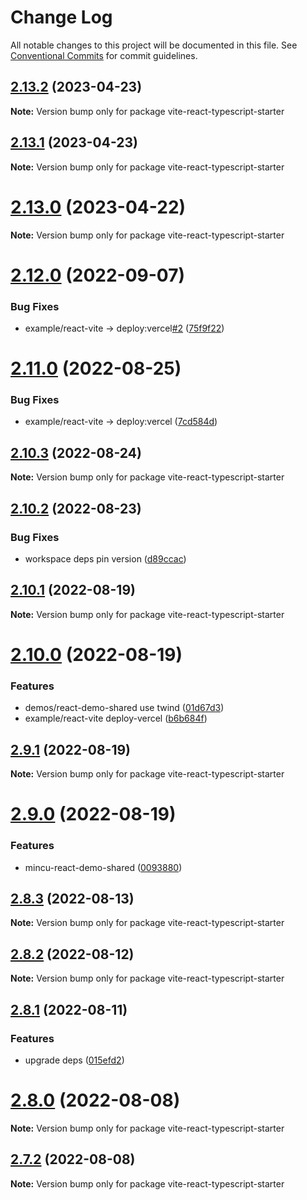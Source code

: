 # Change Log

All notable changes to this project will be documented in this file.
See [Conventional Commits](https://conventionalcommits.org) for commit guidelines.

## [2.13.2](https://github.com/ncuhome/mincu/compare/v2.13.1...v2.13.2) (2023-04-23)

**Note:** Version bump only for package vite-react-typescript-starter

## [2.13.1](https://github.com/ncuhome/mincu/compare/v2.13.0...v2.13.1) (2023-04-23)

**Note:** Version bump only for package vite-react-typescript-starter

# [2.13.0](https://github.com/ncuhome/mincu/compare/v2.12.0...v2.13.0) (2023-04-22)

**Note:** Version bump only for package vite-react-typescript-starter

# [2.12.0](https://github.com/ncuhome/mincu/compare/v2.11.0...v2.12.0) (2022-09-07)

### Bug Fixes

* example/react-vite -> deploy:vercel[#2](https://github.com/ncuhome/mincu/issues/2) ([75f9f22](https://github.com/ncuhome/mincu/commit/75f9f223861c7f472d53de6046b7e2524f90242f))

# [2.11.0](https://github.com/ncuhome/mincu/compare/v2.10.3...v2.11.0) (2022-08-25)

### Bug Fixes

* example/react-vite -> deploy:vercel ([7cd584d](https://github.com/ncuhome/mincu/commit/7cd584d27abb40b47390a9a231c428d87e682c37))

## [2.10.3](https://github.com/ncuhome/mincu/compare/v2.10.2...v2.10.3) (2022-08-24)

**Note:** Version bump only for package vite-react-typescript-starter

## [2.10.2](https://github.com/ncuhome/mincu/compare/v2.10.1...v2.10.2) (2022-08-23)

### Bug Fixes

* workspace deps pin version ([d89ccac](https://github.com/ncuhome/mincu/commit/d89ccacb4085ac5d020219b202343da433743942))

## [2.10.1](https://github.com/ncuhome/mincu/compare/v2.10.0...v2.10.1) (2022-08-19)

**Note:** Version bump only for package vite-react-typescript-starter

# [2.10.0](https://github.com/ncuhome/mincu/compare/v2.9.1...v2.10.0) (2022-08-19)

### Features

* demos/react-demo-shared use twind ([01d67d3](https://github.com/ncuhome/mincu/commit/01d67d379f29584bf7e8ff6813dfb1bc3289d499))
* example/react-vite deploy-vercel ([b6b684f](https://github.com/ncuhome/mincu/commit/b6b684fae2fdfaec21be1fca0c72ebcf11117c96))

## [2.9.1](https://github.com/ncuhome/mincu/compare/v2.9.0...v2.9.1) (2022-08-19)

**Note:** Version bump only for package vite-react-typescript-starter

# [2.9.0](https://github.com/ncuhome/mincu/compare/v2.8.3...v2.9.0) (2022-08-19)

### Features

* mincu-react-demo-shared ([0093880](https://github.com/ncuhome/mincu/commit/0093880fc1fd44e141b9011784bbea3497a59365))

## [2.8.3](https://github.com/ncuhome/mincu/compare/v2.8.2...v2.8.3) (2022-08-13)

**Note:** Version bump only for package vite-react-typescript-starter

## [2.8.2](https://github.com/ncuhome/mincu/compare/v2.8.1...v2.8.2) (2022-08-12)

**Note:** Version bump only for package vite-react-typescript-starter

## [2.8.1](https://github.com/ncuhome/mincu/compare/v2.8.0...v2.8.1) (2022-08-11)

### Features

* upgrade deps ([015efd2](https://github.com/ncuhome/mincu/commit/015efd26a5cd4baf99d89f533c26b1df87d7b33a))

# [2.8.0](https://github.com/ncuhome/mincu/compare/v2.7.0...v2.8.0) (2022-08-08)

**Note:** Version bump only for package vite-react-typescript-starter

## [2.7.2](https://github.com/ncuhome/mincu/compare/v2.7.1...v2.7.2) (2022-08-08)

**Note:** Version bump only for package vite-react-typescript-starter
